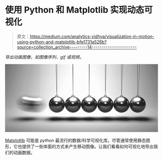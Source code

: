 # 使用 Python 和 Matplotlib 实现动态可视化

> 原文：<https://medium.com/analytics-vidhya/visualization-in-motion-using-python-and-matplotlib-bfe1731a526b?source=collection_archive---------14----------------------->

*导出动画图像，如图像序列、gif 或视频。*

![](img/b3952f64ec19dc1a86ebc6e7adaf4246.png)

[Matplotlib](https://matplotlib.org/) 可能是 *python* 最流行的数据/科学可视化库。尽管通常使用静态图形，它也提供了一些体面的方式来产生移动图像。让我们看看如何可视化地导出我们的动画数据。